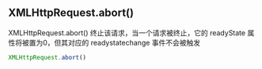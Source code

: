 
## XMLHttpRequest.abort()
XMLHttpRequest.abort() 终止该请求，当一个请求被终止，它的 readyState 属性将被置为0，但其对应的 readystatechange 事件不会被触发

```js
XMLHttpRequest.abort()
```